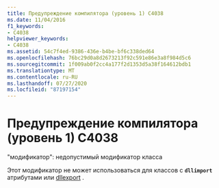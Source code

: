 ```yaml
---
title: Предупреждение компилятора (уровень 1) C4038
ms.date: 11/04/2016
f1_keywords:
- C4038
helpviewer_keywords:
- C4038
ms.assetid: 54c7f4ed-9386-436e-b4be-bf6c338ded64
ms.openlocfilehash: 76bc29d0a8d2673213f92c591e86e3a8f984d5c6
ms.sourcegitcommit: 1f009ab0f2cc4a177f2d1353d5a38f164612bdb1
ms.translationtype: MT
ms.contentlocale: ru-RU
ms.lasthandoff: 07/27/2020
ms.locfileid: "87197154"
---
```

# <a name="compiler-warning-level-1-c4038"></a>Предупреждение компилятора (уровень 1) C4038

"модификатор": недопустимый модификатор класса

Этот модификатор не может использоваться для классов с **`dllimport`** атрибутами или [dllexport](../../cpp/dllexport-dllimport.md) .
